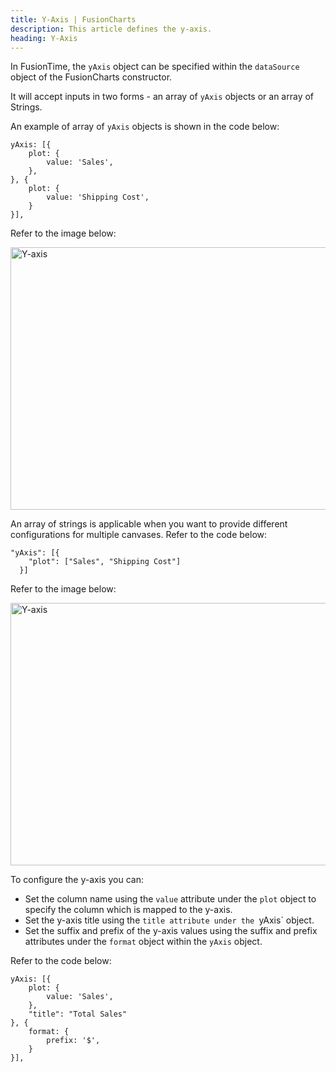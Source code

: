 ```yaml
---
title: Y-Axis | FusionCharts
description: This article defines the y-axis.
heading: Y-Axis
---
```


In FusionTime, the `yAxis` object can be specified within the `dataSource` object of the FusionCharts constructor.

It will accept inputs in two forms -  an array of `yAxis` objects or an array of Strings.

An example of array of `yAxis` objects is shown in the code below:

```
yAxis: [{
    plot: {
        value: 'Sales',
    },
}, {
    plot: {
        value: 'Shipping Cost',
    }
}],

```
Refer to the image below:

<img src="{% site.baseurl %}/images/fusiontime-component-y-axis.png" alt="Y-axis" width="700" height="420">

An array of strings is applicable when you want to provide different configurations for multiple canvases. Refer to the code below:

```
"yAxis": [{
    "plot": ["Sales", "Shipping Cost"]
  }]

```
Refer to the image below:

<img src="{% site.baseurl %}/images/fusiontime-component-y-axis.png" alt="Y-axis" width="700" height="420">

To configure the y-axis you can:

* Set the column name using the `value` attribute under the `plot` object to specify the column which is mapped to the y-axis.
* Set the y-axis title using the `title attribute under the `yAxis` object.
* Set the suffix and prefix of the y-axis values using the suffix and prefix attributes under the `format` object within the `yAxis` object.

Refer to the code below:

```
yAxis: [{
    plot: {
        value: 'Sales',
    },
    "title": "Total Sales"
}, {
    format: {
        prefix: '$',
    }
}],

```